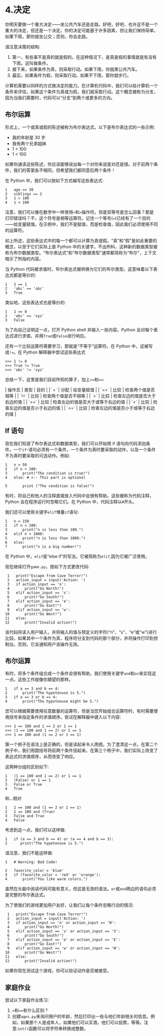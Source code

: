 # 4.决定

你明天要做一个重大决定——坐公共汽车还是走路。好吧，好吧，也许这不是一个重大的决定，但还是一个决定。你的决定可能基于许多因素，但让我们保持简单。如果下雨，那你就坐公交；否则，你会走路。

请注意决策的结构:

1.  第一，有些事不是真的就是假的。在这种情况下，是真是假的事情就是有没有下雨。这叫做条件。
2.  接下来，如果条件为真，则采取行动。如果下雨，你就乘公共汽车。
3.  最后，如果条件为假，则采取行动。如果不下雨，那你就步行。

计算机需要以同样的方式做决定的能力。在计算机代码中，我们可以给计算机一个条件来评估，如果这个条件为真或为假，我们就采取行动。这个概念被称为分支，因为当我们需要时，代码可以“分支”到两个或更多的方向。

## 布尔运算

形式上，一个或真或假的陈述被称为布尔表达式。以下是布尔表达式的一些示例:

*   我的年龄是 30 岁
*   我有两个兄弟姐妹
*   1 > 100
*   1 < 100

如果你通读这些陈述，你应该能够说出每一个对你来说是对还是错。对于前两个条件，我们的答案各不相同，但希望我们都同意后两个条件！

在 Python 中，我们可以按如下方式编写这些表达式:

```
1   age == 30
2   siblings == 2
3   1 > 100
4   1 < 100

```

注意，我们可以像在数学中一样使用`<`和`>`操作符。但是双等号是怎么回事？那是打印错误吗？不，这个符号是相等运算符。记住一个等号(`=`)已经有了一个目的——给变量赋值。在示例中，我们不是赋值，而是检查值，因此我们必须使用不同的运算符。

如上所述，这些表达式中的每一个都可以计算为真或假。“真”和“假”是如此重要的概念，以至于它们实际上是 Python 中的关键字。不出所料，这种新的数据类型被称为布尔数据类型。“布尔表达式”和“布尔数据类型”通常都简称为“布尔”，上下文暗示了所指的内容。

当 Python 代码被求值时，布尔表达式被转换为它们的布尔类型。这意味着以下表达式都是等价的:

```
1   1 == 1
2   'abc' == 'abc'
3   True

```

类似地，这些表达式也是等价的:

```
1   1 == 0
2   'abc' == 'xyz'
3   False

```

为了向自己证明这一点，打开 Python shell 并输入一些内容。Python 会对每个表达式进行求值，并用`True`或`False`进行响应。

还有一个比较运算符需要学习，那就是“不等于”运算符。在 Python 中，这被写成`!=`。在 Python 解释器中尝试这些表达式

```
>>> 1 != 0
>>> True != True
>>> 'abc' != 'xyz'

```

总结一下，这里是我们目前所知的算子，加上`>=`和`<=`:

<colgroup><col align="left"> <col align="left"> <col align="left"></colgroup> 
| 操作员 | 类型 | 目的 |
| `=` | 分配 | 给变量赋值 |
| `==` | 比较 | 检查两个值是否相等 |
| `!=` | 比较 | 检查两个值是否不相等 |
| `>` | 比较 | 检查左边的值是否大于右边的值 |
| `>=` | 比较 | 检查左边的值是否大于或等于右边的值 |
| `<` | 比较 | 检查左边的值是否小于右边的值 |
| `<=` | 比较 | 检查左边的值是否小于或等于右边的值 |

## If 语句

现在我们知道了布尔表达式和数据类型，我们可以开始用 if 语句向代码添加条件。一个`if`-语句必须有一个条件，一个条件为真时要采取的动作，以及一个条件不为真时要采取的可选动作。例如:

```
1   n = 50
2   if n < 100:
3       print("The condition is true!")
4   else: # <-- This part is optional

5       print ("The condition is false!")

```

有时，将自己和他人的注释直接放入代码中会很有帮助。这些被称为代码注释，Python 会在程序运行时忽略它们。在 Python 中，代码注释以`#`开头。

我们还可以使用关键字`elif`堆叠`if`语句:

```
1   n = 150
2   if n < 100:
3       print("n is less than 100.")
4   elif n < 1000:
5       print("n is less than 1000.")
6   else:
7       print("n is a big number!")

```

在 Python 中，`elif`是“else if”的写法。它被简称为`elif`,因为它被广泛使用。

现在继续打开`game.py`，按如下方式更改代码:

```
 1   print("Escape from Cave Terror!")
 2   action_input = input('Action: ')
 3   if action_input == 'n':
 4       print("Go North!")
 5   elif action_input == 's':
 6       print("Go South!")
 7   elif action_input == 'e':
 8       print("Go East!")
 9   elif action_input == 'w':
10       print("Go West!")
11   else:
12       print("Invalid action!")

```

该代码将读入用户输入，并将输入的值与预定义的字符(“n”、“s”、“e”或“w”)进行比较。如果其中一个条件为真，程序将分支到代码的那个部分，并将操作打印到控制台。否则，它会通知用户该操作无效。

## 布尔运算

有时，将多个条件组合成一个条件会很有帮助，我们使用关键字`and`和`or`来实现这一点。这些工作就像你期望的那样。

```
1   if a == 3 and b == 4:
2       print("The hypotenuse is 5.")
3   if a == 3 or b == 4:
4       print("The hypotenuse might be 5.")

```

您可以根据需要使用任意数量的运算符，但是当您开始组合运算符时，有时需要使用括号来指定条件的求值顺序。尝试在解释器中键入以下内容:

```
>>> 1 == 100 and 1 == 2 or 1 == 1
>>> (1 == 100 and 1 == 2) or 1 == 1
>>> 1 == 100 and (1 == 2 or 1 == 1)

```

第一个例子在语法上是正确的，但是读起来令人困惑。为了澄清这一点，在第二个例子中，我们用圆括号将前两个条件括起来。在第三个例子中，我们实际上改变了表达式的求值顺序，从而改变了响应。

这两种分组的区别如下:

```
1   (1 == 100 and 1 == 2) or 1 == 1
2   (False) or 1 == 1
3   False or True
4   True

```

和...相对

```
1   1 == 100 and (1 == 2 or 1 == 1)
2   1 == 100 and (True)
3   False and True
4   False

```

考虑到这一点，我们可以这样做:

```
1   if (a == 3 and b == 4) or (a == 4 and b == 3):
2      print("The hypotenuse is 5.")

```

请注意，我们不能这样做:

```
1   # Warning: Bad Code!

2   favorite_color = 'blue'
3   if (favorite_color = 'red' or 'orange'):
4       print("You like warm colors.")

```

虽然在头脑中阅读代码可能有意义，但这是无效的语法。`or`或`and`两边的语句必须是完整的布尔表达式。

为了使我们的游戏更加用户友好，让我们让每个条件忽略行动的情况:

```
 1   print("Escape from Cave Terror!")
 2   action_input = input('Action: ')
 3   if action_input == 'n' or action_input == 'N':
 4       print("Go North!")
 5   elif action_input == 's' or action_input == 'S':
 6       print("Go South!")
 7   elif action_input == 'e' or action_input == 'E':
 8       print("Go East!")
 9   elif action_input == 'w' or action_input == 'W':
10       print("Go West!")
11   else:
12       print("Invalid action!")

```

如果你现在测试这个游戏，你可以验证动作是否被接受。

## 家庭作业

尝试以下家庭作业练习:

1.  `=`和`==`有什么区别？
2.  创建`ages.py`来询问用户的年龄，然后打印出一些与他们年龄相关的信息。例如，如果那个人是成年人，如果他们可以买酒，他们可以投票，等等。注意:`int()`函数可以将字符串转换成整数。